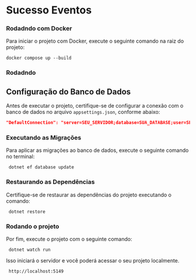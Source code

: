 # Sucesso Eventos

### Rodadndo com Docker 

Para iniciar o projeto com Docker, execute o seguinte comando na raiz do projeto:

```
docker compose up --build
```

### Rodadndo 

## Configuração do Banco de Dados

Antes de executar o projeto, certifique-se de configurar a conexão com o banco de dados no arquivo `appsettings.json`, conforme abaixo:

```json
"DefaultConnection": "server=SEU_SERVIDOR;database=SUA_DATABASE;user=SEU_USUARIO;password=SUA_SENHA;TrustServerCertificate=True"
```

### Executando as Migrações

Para aplicar as migrações ao banco de dados, execute o seguinte comando no terminal:

```
 dotnet ef database update
```

### Restaurando as Dependências

Certifique-se de restaurar as dependências do projeto executando o comando:

```
 dotnet restore
```


### Rodando o projeto

Por fim, execute o projeto com o seguinte comando:

```
 dotnet watch run
```

Isso iniciará o servidor e você poderá acessar o seu projeto localmente.

```
 http://localhost:5149
```
